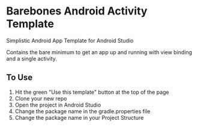 # Barebones Android Activity Template
Simplistic Android App Template for Android Studio

Contains the bare minimum to get an app up and running with view binding and a single activity.

## To Use
1. Hit the green "Use this template" button at the top of the page
2. Clone your new repo
3. Open the project in Android Studio
4. Change the package name in the gradle.properties file
5. Change the package name in your Project Structure